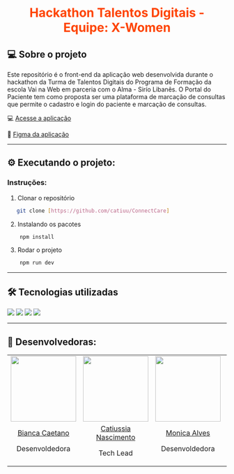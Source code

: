 <div align="center">
 <h1 style="color: #FE4400;">Hackathon Talentos Digitais - Equipe: X-Women</h1>
</div>


## 💻 Sobre o projeto

Este repositório é o front-end da aplicação web desenvolvida durante o hackathon da Turma de Talentos Digitais do Programa de Formação da escola Vai na Web em parceria com o Alma - Sirío Libanês.
O Portal do Paciente tem como proposta ser uma plataforma de marcação de consultas que permite o cadastro e login do paciente e marcação de consultas. 

💻 [Acesse a aplicação](https://connect-care-psi.vercel.app/)

:art: [Figma da aplicação](https://www.figma.com/design/EaJDVISZc7TF7CoXXxxx21/ConnectCare?node-id=1-2&t=mtrN6sv8HdZ8019l-1)

---

## ⚙️ Executando o projeto:

### Instruções:

1. Clonar o repositório

```sh
   git clone [https://github.com/catiuu/ConnectCare]
```

2. Instalando os pacotes

```sh
    npm install
```

3. Rodar o projeto

```sh
    npm run dev
```

---

## 🛠️ Tecnologias utilizadas

<div>
  <img src="https://img.shields.io/badge/HTML5-E34F26?style=for-the-badge&logo=html5&logoColor=white">
  <img src="https://img.shields.io/badge/CSS3-1572B6?style=for-the-badge&logo=css3&logoColor=white">
  <img src="https://img.shields.io/badge/JavaScript-F7DF1E?style=for-the-badge&logo=javascript&logoColor=black">
  <img src="https://img.shields.io/badge/Material%20UI-007FFF?style=for-the-badge&logo=mui&logoColor=white" />
</div>

---

## 🚀 Desenvolvedoras:

<table>
    <tr align="center">
        <td>
          <a href="https://github.com/bia024" target="_blank">
            <img src="https://avatars.githubusercontent.com/u/122963070?v=4" height="150px">
          </a>
        </td>
        <td>
            <a href="https://github.com/catiuu" target="_blank">
              <img src="https://avatars.githubusercontent.com/u/85588757?s=400&u=2106e5c0e32f220d01bee5f1ae3f984f222abcee&v=4" height="150px">
            </a>
        </td>
        <td>
            <a href="https://github.com/MonicaAlvesP" target="_blank">
              <img src="https://avatars.githubusercontent.com/u/92680257?v=4" height="150px">
            </a>
        </td>
	      <td>
            <a href="https://github.com/ravenascampos" target="_blank">
              <img src="https://avatars.githubusercontent.com/u/86082957?v=4" height="150px" border-radius="50%">
            </a>
        </td>
        <td>
            <a href="https://github.com/TulaniSouza" target="_blank">
              <img src="https://avatars.githubusercontent.com/u/87509369?v=4" height="150px">
            </a>
        </td>
    </tr>
    <tr align="center">
        <td>
            <a href="https://github.com/bia024" target="_blank">Bianca Caetano</a>
            <p>Desenvoldedora</p>
        </td>
        <td>
          <a href="https://github.com/catiuu" target="_blank">Catiussia Nascimento</a>
          <p>Tech Lead</p>
        </td>
        <td>
          <a href="https://github.com/MonicaAlvesP" target="_blank">Monica Alves</a>
          <p>Desenvoldedora</p>
        </td>
        <td>
          <a href="https://github.com/ravenascampos" target="_blank">Ravenna Campos</a>
          <p>Designer</p>
        </td>
        <td>
          <a href="https://github.com/TulaniSouza" target="_blank">Tulani Souza</a>
          <p>Product Owner</p>
        </td>
    </tr>
</table>
